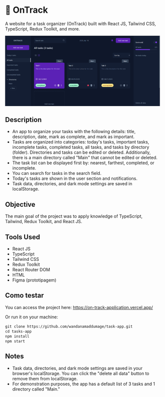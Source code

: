 # 📅 OnTrack

A website for a task organizer (OnTrack) built with React JS, Tailwind CSS, TypeScript, Redux Toolkit, and more.

![página inicial](/public/image.png)

## Description

- An app to organize your tasks with the following details: title, description, date, mark as complete, and mark as important.
- Tasks are organized into categories: today's tasks, important tasks, incomplete tasks, completed tasks, all tasks, and tasks by directory (folder). Directories and tasks can be edited or deleted. Additionally, there is a main directory called "Main" that cannot be edited or deleted.
- The task list can be displayed first by: nearest, farthest, completed, or incomplete.
- You can search for tasks in the search field.
- Today's tasks are shown in the user section and notifications.
- Task data, directories, and dark mode settings are saved in localStorage.

## Objective

The main goal of the project was to apply knowledge of TypeScript, Tailwind, Redux Toolkit, and React JS.

## Tools Used

- React JS
- TypeScript
- Tailwind CSS
- Redux Toolkit
- React Router DOM
- HTML
- Figma (prototipagem)

## Como testar

You can access the project here: https://on-track-application.vercel.app/

Or run it on your machine:

```
git clone https://github.com/wandanamaddumage/task-app.git
cd tasks-app
npm install
npm start
```

## Notes

- Task data, directories, and dark mode settings are saved in your browser's localStorage. You can click the "delete all data" button to remove them from localStorage.
- For demonstration purposes, the app has a default list of 3 tasks and 1 directory called "Main."
